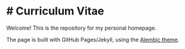 # # Curriculum Vitae

Welcome! This is the repository for my personal homepage.

The page is built with GitHub Pages/Jekyll, using the [Alembic theme](https://alembic.darn.es/).
